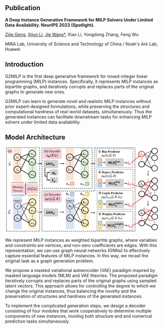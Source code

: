 ## Publication
**A Deep Instance Generative Framework for MILP Solvers Under Limited Data Availability. NeurIPS 2023 (Spotlight).**

[Zijie Geng](https://zijiegeng.github.io), [Xijun Li](https://xijunlee.github.io/), [Jie Wang\*](https://miralab.ai/people/jie-wang/), Xiao Li, Yongdong Zhang, Feng Wu

MIRA Lab, University of Science and Technology of China / Noah's Ark Lab, Huawei

## Introduction
G2MILP is the first deep generative framework for mixed-integer linear programming (MILP) instances.
Specifically, it represents MILP instances as bipartite graphs, and iteratively corrupts and replaces parts of the original graphs to generate new ones.

G2MILP can learn to generate novel and realistic MILP instances without prior expert-designed formulations, while preserving the structures and computational hardness of real-world datasets, simultaneously.
Thus the generated instances can facilitate downstream tasks for enhancing MILP solvers under limited data availability.

## Model Architecture

![model architecture](./model.png#pic_center)

We represent MILP instances as weighted bipartite graphs, where variables and constraints are vertices, and non-zero coefficients are edges.
With this representation, we can use graph neural networks (GNNs) to effectively capture essential features of MILP instances.
In this way, we recast the original task as a graph generation problem.

We propose a masked variational autoencoder (VAE) paradigm inspired by masked language models (MLM) and VAE theories.
The proposed paradigm iteratively corrupts and replaces parts of the original graphs using sampled latent vectors.
This approach allows for controlling the degree to which we change the original instances, thus balancing the novelty and the preservation of structures and hardness of the generated instances.

To implement the complicated generation steps, we design a decoder consisting of four modules that work cooperatively to determine multiple components of new instances, involing both structure and and numerical prediction tasks simultaneously.